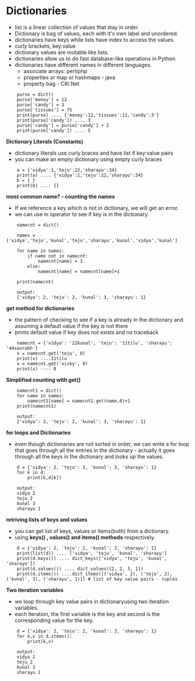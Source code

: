 # Dictionaries
- list is a linear collection of values that stay in order.
- Dictionary is bag of values, each with it's own label and unordered.
- dictionaries have keys while lists have index to access the values.
- curly brackets, key:value
- dictionary values are mutable like lists.
- dictionaries allow us to do fast database-like operations in Python.
- dictionaries have different names in different languages.
    - associate arrays: perl/php
    - properties or map or hashmaps - java
    - property bag - C#/.Net

```
    purse = dict()
    purse['money'] = 12
    purse['candy'] = 3
    purse['tissues'] = 75
    print(purse) .... {'money':12,'tissues':12,'candy':3'}
    print(purse['candy']) .... 3
    purse['candy'] = purse['candy'] + 2
    print(purse['candy']) .... 5
```

**Dictionary Literals (Constants)**
- dictionary literals use curly braces and have list if key:value pairs
- you can make an empty dictionary using empty curly braces

```
    a = {'vidya':1,'teju':22,'sharayu':34}
    print(a) .... {'vidya':1,'teju':22,'sharayu':34}
    b = { }
    print(b) .... {}
```

**most common name? - counting the names**

- If we reference a key which is not in dictionary, we will get an error.
- we can use in operator to see if key is in the dictionary.

```
    namecnt = dict()

    names = ['vidya','teju','kunal','teju','sharayu','kunal','vidya','kunal']

    for name in names:
        if name not in namecnt:
            namecnt[name] = 1
        else:
            namecnt[name] = namecnt[name]+1

    print(namecnt)

    output:
    {'vidya': 2, 'teju': 2, 'kunal': 3, 'sharayu': 1}
```

**get method for dictionaries**
- the pattern of checking to see if a key is already in the dictionary and assuming a default value if the key is not there
- prints default value if key does not exists and no traceback

```
    namecnt = {'vidya': '22kunal', 'teju': '11tilu', 'sharayu': '44saurabh'}
    x = namecnt.get('teju', 0)
    print(x) ....11tilu
    x = namecnt.get('vicky', 0)
    print(x) ---- 0
```

**Simplified counting with get()**
```
    namecnt1 = dict()
    for name in names:
        namecnt1[name] = namecnt1.get(name,0)+1
    print(namecnt1)

    output: 
    {'vidya': 2, 'teju': 2, 'kunal': 3, 'sharayu': 1}
```

**for loops and Dictionaries**
- even though dictionaries are not sorted in order, we can write a for loop that goes through all the entries in the dictionary - actually it goes through all the keys in the dictionary and looks up the values.

```
    d = {'vidya': 2, 'teju': 2, 'kunal': 3, 'sharayu': 1}
    for k in d:
        print(k,d[k])

    output:
    vidya 2
    teju 2
    kunal 3
    sharayu 1
```

**retriving lists of keys and values**
- you can get list of keys, values or items(both) from a dictionary.
- using **keys() , values() and items() methods** respectively.
```
    d = {'vidya': 2, 'teju': 2, 'kunal': 3, 'sharayu': 1}
    print(list(d)) .... ['vidya', 'teju', 'kunal', 'sharayu']
    print(d.keys()) .... dict_keys(['vidya', 'teju', 'kunal', 'sharayu'])
    print(d.values()) .... dict_values([2, 2, 3, 1])
    print(d.items()) ....dict_items([('vidya', 2), ('teju', 2), ('kunal', 3), ('sharayu', 1)]) # list of key value pairs - tuples
```

**Two iteration variables**
- we loop through key value pairs in dictionaryusing two iteration variables.
- each iteration, the first variable is the key and second is the corresponding value for the key.

```
    d = {'vidya': 2, 'teju': 2, 'kunal': 3, 'sharayu': 1}
    for k,v in d.items():
        print(k,v)

    output:
    vidya 2
    teju 2
    kunal 3
    sharayu 1
```
